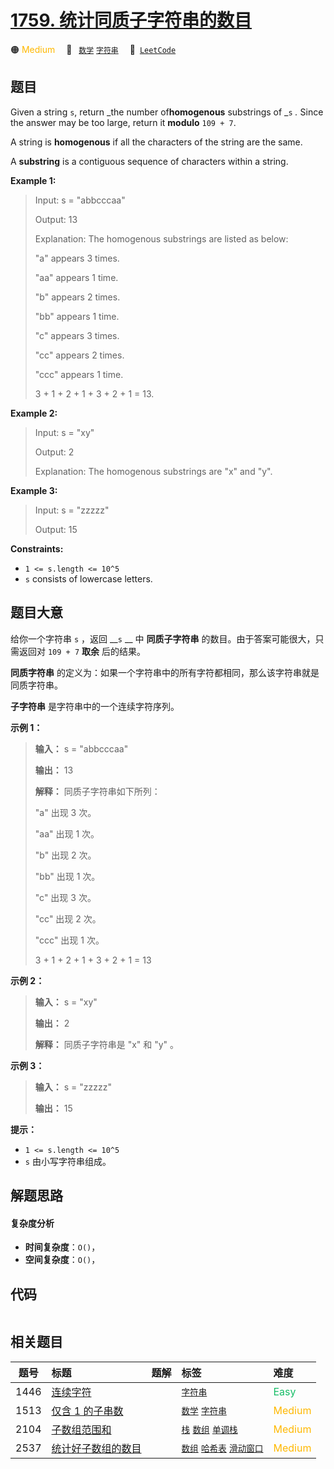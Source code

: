 # [1759. 统计同质子字符串的数目](https://leetcode.com/problems/count-number-of-homogenous-substrings)

🟠 <font color=#ffb800>Medium</font>&emsp; 🔖&ensp; [`数学`](/tag/math.md) [`字符串`](/tag/string.md)&emsp; 🔗&ensp;[`LeetCode`](https://leetcode.com/problems/count-number-of-homogenous-substrings)

## 题目

Given a string `s`, return _the number of**homogenous** substrings of _`s` _._
Since the answer may be too large, return it **modulo** `109 + 7`.

A string is **homogenous** if all the characters of the string are the same.

A **substring** is a contiguous sequence of characters within a string.



**Example 1:**

> Input: s = "abbcccaa"
> 
> Output: 13
> 
> Explanation: The homogenous substrings are listed as below:
> 
> "a"   appears 3 times.
> 
> "aa"  appears 1 time.
> 
> "b"   appears 2 times.
> 
> "bb"  appears 1 time.
> 
> "c"   appears 3 times.
> 
> "cc"  appears 2 times.
> 
> "ccc" appears 1 time.
> 
> 3 + 1 + 2 + 1 + 3 + 2 + 1 = 13.

**Example 2:**

> Input: s = "xy"
> 
> Output: 2
> 
> Explanation: The homogenous substrings are "x" and "y".

**Example 3:**

> Input: s = "zzzzz"
> 
> Output: 15

**Constraints:**

  * `1 <= s.length <= 10^5`
  * `s` consists of lowercase letters.


## 题目大意

给你一个字符串 `s` ，返回 __`s` __ 中 **同质子字符串** 的数目。由于答案可能很大，只需返回对 `109 + 7` **取余**
后的结果。

**同质字符串** 的定义为：如果一个字符串中的所有字符都相同，那么该字符串就是同质字符串。

**子字符串** 是字符串中的一个连续字符序列。



**示例 1：**

> 
> 
> 
> 
> 
> **输入：** s = "abbcccaa"
> 
> **输出：** 13
> 
> **解释：** 同质子字符串如下所列：
> 
> "a"   出现 3 次。
> 
> "aa"  出现 1 次。
> 
> "b"   出现 2 次。
> 
> "bb"  出现 1 次。
> 
> "c"   出现 3 次。
> 
> "cc"  出现 2 次。
> 
> "ccc" 出现 1 次。
> 
> 3 + 1 + 2 + 1 + 3 + 2 + 1 = 13

**示例 2：**

> 
> 
> 
> 
> 
> **输入：** s = "xy"
> 
> **输出：** 2
> 
> **解释：** 同质子字符串是 "x" 和 "y" 。

**示例 3：**

> 
> 
> 
> 
> 
> **输入：** s = "zzzzz"
> 
> **输出：** 15
> 
> 



**提示：**

  * `1 <= s.length <= 10^5`
  * `s` 由小写字符串组成。


## 解题思路

#### 复杂度分析

- **时间复杂度**：`O()`，
- **空间复杂度**：`O()`，

## 代码

```javascript

```

## 相关题目

<!-- prettier-ignore -->
| 题号 | 标题 | 题解 | 标签 | 难度 |
| :------: | :------ | :------: | :------ | :------ |
| 1446 | [连续字符](https://leetcode.com/problems/consecutive-characters) |  |  [`字符串`](/tag/string.md) | <font color=#15bd66>Easy</font> |
| 1513 | [仅含 1 的子串数](https://leetcode.com/problems/number-of-substrings-with-only-1s) |  |  [`数学`](/tag/math.md) [`字符串`](/tag/string.md) | <font color=#ffb800>Medium</font> |
| 2104 | [子数组范围和](https://leetcode.com/problems/sum-of-subarray-ranges) |  |  [`栈`](/tag/stack.md) [`数组`](/tag/array.md) [`单调栈`](/tag/monotonic-stack.md) | <font color=#ffb800>Medium</font> |
| 2537 | [统计好子数组的数目](https://leetcode.com/problems/count-the-number-of-good-subarrays) |  |  [`数组`](/tag/array.md) [`哈希表`](/tag/hash-table.md) [`滑动窗口`](/tag/sliding-window.md) | <font color=#ffb800>Medium</font> |